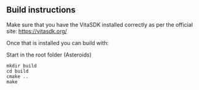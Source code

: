 ## Build instructions

Make sure that you have the VitaSDK installed correctly as per the official site: https://vitasdk.org/

Once that is installed you can build with:

Start in the root folder (Asteroids)
```
mkdir build  
cd build  
cmake ..  
make
```
